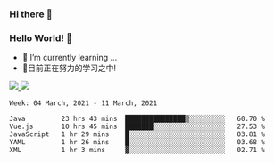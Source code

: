 ### Hi there 👋
### Hello World! 🙌

- 🌱 I’m currently learning ...
- 📖目前正在努力的学习之中!

<a href="https://github.com/anuraghazra/github-readme-stats">
  <img src="https://github-readme-stats.vercel.app/api?username=keyboardWithDream&show_icons=true&repo=github-readme-stats" />
</a>
<a href="https://github.com/anuraghazra/convoychat">
  <img src="https://github-readme-stats.vercel.app/api/top-langs/?username=keyboardWithDream&layout=compact&repo=convoychat" />
</a>



<!--START_SECTION:waka-->
```text
Week: 04 March, 2021 - 11 March, 2021

Java         23 hrs 43 mins  ███████████████▒░░░░░░░░░   60.70 % 
Vue.js       10 hrs 45 mins  ███████░░░░░░░░░░░░░░░░░░   27.53 % 
JavaScript   1 hr 29 mins    █░░░░░░░░░░░░░░░░░░░░░░░░   03.81 % 
YAML         1 hr 26 mins    █░░░░░░░░░░░░░░░░░░░░░░░░   03.68 % 
XML          1 hr 3 mins     ▓░░░░░░░░░░░░░░░░░░░░░░░░   02.71 % 
```
<!--END_SECTION:waka-->
